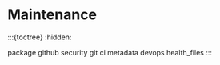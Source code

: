 # Maintenance
:::{toctree}
:hidden:

package
github
security
git
ci
metadata
devops
health_files
:::